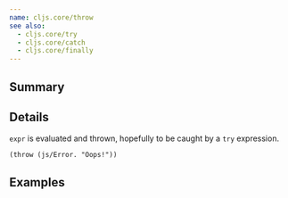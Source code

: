 ```yaml
---
name: cljs.core/throw
see also:
  - cljs.core/try
  - cljs.core/catch
  - cljs.core/finally
---
```


## Summary

## Details

`expr` is evaluated and thrown, hopefully to be caught by a `try` expression.

`(throw (js/Error. "Oops!"))`

## Examples
